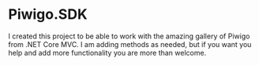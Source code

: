 # Piwigo.SDK
I created this project to be able to work with the amazing gallery of Piwigo from .NET Core MVC.
I am adding methods as needed, but if you want you help and add more functionality you are more than welcome.
